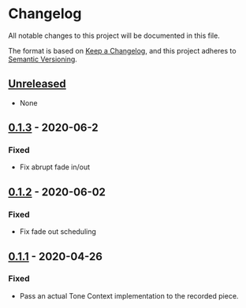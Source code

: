 # Changelog

All notable changes to this project will be documented in this file.

The format is based on [Keep a Changelog](https://keepachangelog.com/en/1.0.0/),
and this project adheres to [Semantic Versioning](https://semver.org/spec/v2.0.0.html).

## [Unreleased]

- None

## [0.1.3] - 2020-06-2

### Fixed

- Fix abrupt fade in/out

## [0.1.2] - 2020-06-02

### Fixed

- Fix fade out scheduling

## [0.1.1] - 2020-04-26

### Fixed

- Pass an actual Tone Context implementation to the recorded piece.

[unreleased]: https://github.com/generative-music/web-recorder/compare/v0.1.3...HEAD
[0.1.3]: https://github.com/generative-music/web-recorder/compare/v0.1.2...v0.1.3
[0.1.2]: https://github.com/generative-music/web-recorder/compare/v0.1.1...v0.1.2
[0.1.1]: https://github.com/generative-music/web-recorder/compare/v0.1.0...v0.1.1
